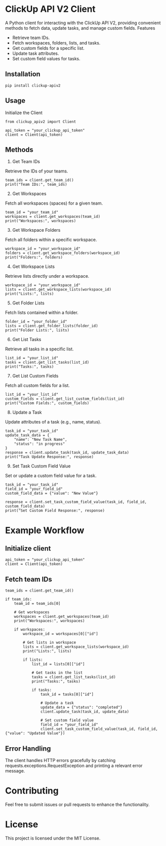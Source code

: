 # ClickUp API V2 Client

A Python client for interacting with the ClickUp API V2, providing convenient methods to fetch data, update tasks, and manage custom fields.
Features

* Retrieve team IDs.
* Fetch workspaces, folders, lists, and tasks.
* Get custom fields for a specific list.
* Update task attributes.
* Set custom field values for tasks.

## Installation
```
pip install clickup-apiv2
```
## Usage
Initialize the Client

```
from clickup_apiv2 import Client 

api_token = "your_clickup_api_token"
client = Client(api_token)
```
## Methods
1. Get Team IDs

Retrieve the IDs of your teams.
```
team_ids = client.get_team_id()
print("Team IDs:", team_ids)
```
2. Get Workspaces

Fetch all workspaces (spaces) for a given team.
```
team_id = "your_team_id"
workspaces = client.get_workspaces(team_id)
print("Workspaces:", workspaces)
```
3. Get Workspace Folders

Fetch all folders within a specific workspace.
```
workspace_id = "your_workspace_id"
folders = client.get_workspace_folders(workspace_id)
print("Folders:", folders)
```
4. Get Workspace Lists

Retrieve lists directly under a workspace.
```
workspace_id = "your_workspace_id"
lists = client.get_workspace_lists(workspace_id)
print("Lists:", lists)
```
5. Get Folder Lists

Fetch lists contained within a folder.
```
folder_id = "your_folder_id"
lists = client.get_folder_lists(folder_id)
print("Folder Lists:", lists)
```
6. Get List Tasks

Retrieve all tasks in a specific list.
```
list_id = "your_list_id"
tasks = client.get_list_tasks(list_id)
print("Tasks:", tasks)
```
7. Get List Custom Fields

Fetch all custom fields for a list.
```
list_id = "your_list_id"
custom_fields = client.get_list_custom_fields(list_id)
print("Custom Fields:", custom_fields)
```
8. Update a Task

Update attributes of a task (e.g., name, status).
```
task_id = "your_task_id"
update_task_data = {
    "name": "New Task Name",
    "status": "in progress"
}
response = client.update_task(task_id, update_task_data)
print("Task Update Response:", response)
```
9. Set Task Custom Field Value

Set or update a custom field value for a task.
```
task_id = "your_task_id"
field_id = "your_field_id"
custom_field_data = {"value": "New Value"}

response = client.set_task_custom_field_value(task_id, field_id, custom_field_data)
print("Set Custom Field Response:", response)
```
# Example Workflow

## Initialize client
```
api_token = "your_clickup_api_token"
client = Client(api_token)
```
## Fetch team IDs
```
team_ids = client.get_team_id()

if team_ids:
    team_id = team_ids[0]
    
    # Get workspaces
    workspaces = client.get_workspaces(team_id)
    print("Workspaces:", workspaces)

    if workspaces:
        workspace_id = workspaces[0]["id"]

        # Get lists in workspace
        lists = client.get_workspace_lists(workspace_id)
        print("Lists:", lists)

        if lists:
            list_id = lists[0]["id"]

            # Get tasks in the list
            tasks = client.get_list_tasks(list_id)
            print("Tasks:", tasks)
            
            if tasks:
                task_id = tasks[0]["id"]

                # Update a task
                update_data = {"status": "completed"}
                client.update_task(task_id, update_data)

                # Set custom field value
                field_id = "your_field_id"
                client.set_task_custom_field_value(task_id, field_id, {"value": "Updated Value"})
```
## Error Handling

The client handles HTTP errors gracefully by catching requests.exceptions.RequestException and printing a relevant error message.

# Contributing

Feel free to submit issues or pull requests to enhance the functionality.

# License

This project is licensed under the MIT License.
